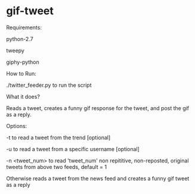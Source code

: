# gif-tweet

Requirements:

python-2.7

tweepy

giphy-python

How to Run:

./twitter_feeder.py to run the script

What it does?

Reads a tweet, creates a funny gif response for the tweet, and post the gif as a reply.

Options:

-t <trendname> to read a tweet from the trend [optional]  

-u <username> to read a tweet from a specific username [optional]

-n <tweet_num> to read 'tweet_num' non repititive, non-reposted, original tweets from above two feeds, default = 1

Otherwise reads a tweet from the news feed and creates a funny gif tweet as a reply


